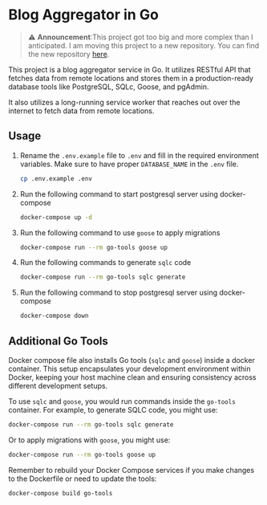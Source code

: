 # Blog Aggregator in Go

> :warning: **Announcement**:This project got too big and more complex than I anticipated. I am moving this project to a new repository. You can find the new repository [here](https://github.com/1-ashraful-islam/blog-aggregator.git).

This project is a blog aggregator service in Go. It utilizes RESTful API that fetches data from remote locations and stores them in a production-ready database tools like PostgreSQL, SQLc, Goose, and pgAdmin.

It also utilizes a long-running service worker that reaches out over the internet to fetch data from remote locations.

## Usage

1. Rename the `.env.example` file to `.env` and fill in the required environment variables. Make sure to have proper `DATABASE_NAME` in the `.env` file.

    ```bash
    cp .env.example .env
    ```

2. Run the following command to start postgresql server using docker-compose

    ```bash
    docker-compose up -d
    ```

3. Run the following command to use `goose` to apply migrations

    ```bash
    docker-compose run --rm go-tools goose up
    ```

4. Run the following commands to generate `sqlc` code

    ```bash
    docker-compose run --rm go-tools sqlc generate
    ```

5. Run the following command to stop postgresql server using docker-compose

    ```bash
    docker-compose down
    ```

## Additional Go Tools

Docker compose file also installs Go tools (`sqlc` and `goose`) inside a docker container. This setup encapsulates your development environment within Docker, keeping your host machine clean and ensuring consistency across different development setups.

To use `sqlc` and `goose`, you would run commands inside the `go-tools` container. For example, to generate SQLC code, you might use:

```bash
docker-compose run --rm go-tools sqlc generate
```

Or to apply migrations with `goose`, you might use:

```bash
docker-compose run --rm go-tools goose up
```

Remember to rebuild your Docker Compose services if you make changes to the Dockerfile or need to update the tools:

```bash
docker-compose build go-tools
```
